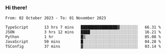 ### Hi there!

<!--START_SECTION:waka-->

```txt
From: 02 October 2023 - To: 01 November 2023

TypeScript       13 hrs 7 mins   ████████████████▓░░░░░░░░   66.31 %
JSON             3 hrs 12 mins   ████░░░░░░░░░░░░░░░░░░░░░   16.21 %
Python           1 hr            █▒░░░░░░░░░░░░░░░░░░░░░░░   05.08 %
JavaScript       50 mins         █░░░░░░░░░░░░░░░░░░░░░░░░   04.28 %
TSConfig         37 mins         ▓░░░░░░░░░░░░░░░░░░░░░░░░   03.14 %
```

<!--END_SECTION:waka-->
